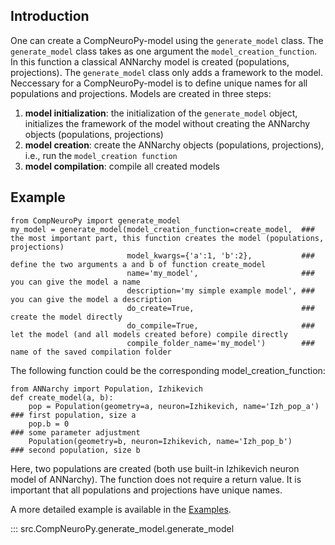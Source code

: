 ## Introduction
One can create a CompNeuroPy-model using the `generate_model` class. The `generate_model` class takes as one argument the `model_creation_function`. In this function a classical ANNarchy model is created (populations, projections). The `generate_model` class only adds a framework to the model. Neccessary for a CompNeuroPy-model is to define unique names for all populations and projections. Models are created in three steps:

1. **model initialization**: the initialization of the `generate_model` object, initializes the framework of the model without creating the ANNarchy objects (populations, projections)
2. **model creation**: create the ANNarchy objects (populations, projections), i.e., run the `model_creation function`
3. **model compilation**: compile all created models

## Example
<pre><code>from CompNeuroPy import generate_model
my_model = generate_model(model_creation_function=create_model,  ### the most important part, this function creates the model (populations, projections)
                          model_kwargs={'a':1, 'b':2},           ### define the two arguments a and b of function create_model
                          name='my_model',                       ### you can give the model a name
                          description='my simple example model', ### you can give the model a description
                          do_create=True,                        ### create the model directly
                          do_compile=True,                       ### let the model (and all models created before) compile directly
                          compile_folder_name='my_model')        ### name of the saved compilation folder
</code></pre>

The following function could be the corresponding model_creation_function:
<pre><code>from ANNarchy import Population, Izhikevich
def create_model(a, b):
    pop = Population(geometry=a, neuron=Izhikevich, name='Izh_pop_a') ### first population, size a
    pop.b = 0                                                         ### some parameter adjustment
    Population(geometry=b, neuron=Izhikevich, name='Izh_pop_b')       ### second population, size b
</code></pre>
Here, two populations are created (both use built-in Izhikevich neuron model of ANNarchy). The function does not require a return value. It is important that all populations and projections have unique names.

A more detailed example is available in the [Examples](../../examples/generate_models).

::: src.CompNeuroPy.generate_model.generate_model